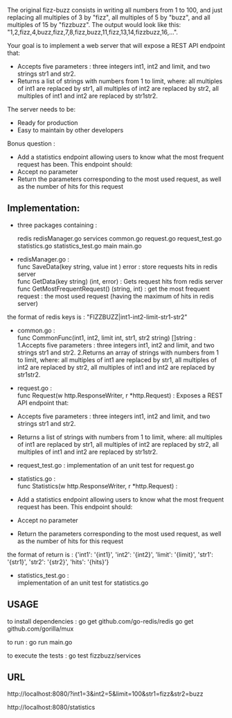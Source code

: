 The original fizz-buzz consists in writing all numbers from 1 to 100, and just replacing all multiples of 3 by "fizz", all multiples of 5 by "buzz", and all multiples of 15 by "fizzbuzz". The output would look like this: "1,2,fizz,4,buzz,fizz,7,8,fizz,buzz,11,fizz,13,14,fizzbuzz,16,...".

Your goal is to implement a web server that will expose a REST API endpoint that:
- Accepts five parameters : three integers int1, int2 and limit, and two strings str1 and str2.
- Returns a list of strings with numbers from 1 to limit, where: all multiples of int1 are replaced by str1, all multiples of int2 are replaced by str2, all multiples of int1 and int2 are replaced by str1str2.

The server needs to be:
- Ready for production
- Easy to maintain by other developers

Bonus question :
- Add a statistics endpoint allowing users to know what the most frequent request has been. This endpoint should:
- Accept no parameter
- Return the parameters corresponding to the most used request, as well as the number of hits for this request


Implementation:
-----------------
- three packages containing :<br>

  redis 
    redisManager.go
  services 
    common.go
	request.go
	request_test.go
	statistics.go
	statistics_test.go
  main
    main.go

- redisManager.go :<br>
func SaveData(key string, value int ) error : store requests hits in redis server<br>
func GetData(key string) (int, error) : Gets request hits from redis server<br>
func GetMostFrequentRequest() (string, int) : get the most frequent request : the most used request (having the maximum of hits in redis server)<br>

the format of redis keys is : "FIZZBUZZ|int1-int2-limit-str1-str2"

- common.go :<br>
func CommonFunc(int1, int2, limit int, str1, str2 string) []string :<br>
  1.Accepts five parameters : three integers int1, int2 and limit, and two strings str1 and str2.
  2.Returns an array of strings with numbers from 1 to limit, where: all multiples of int1 are replaced by str1,
all multiples of int2 are replaced by str2, all multiples of int1 and int2 are replaced by str1str2.

- request.go :<br> 
func Request(w http.ResponseWriter, r *http.Request) :
Exposes a REST API endpoint that:
- Accepts five parameters : three integers int1, int2 and limit, and two strings str1 and str2.
- Returns a list of strings with numbers from 1 to limit, where: all multiples of int1 are replaced by str1,
all multiples of int2 are replaced by str2, all multiples of int1 and int2 are replaced by str1str2.

- request_test.go :
implementation of an unit test for request.go



- statistics.go :<br> 
func Statistics(w http.ResponseWriter, r *http.Request) :
- Add a statistics endpoint allowing users to know what the most frequent request has been. This endpoint should:
- Accept no parameter
- Return the parameters corresponding to the most used request, as well as the number of hits for this request

the format of return is : {'int1': '{int1}', 'int2': '{int2}', 'limit': '{limit}', 'str1': '{str1}', 'str2': '{str2}', 'hits': '{hits}'}

- statistics_test.go :<br>
implementation of an unit test for statistics.go  


USAGE
---------------------------

to install dependencies :
go get github.com/go-redis/redis
go get github.com/gorilla/mux

to run : 
go run main.go

to execute the tests :
go test fizzbuzz/services

  
URL
---------------------------
http://localhost:8080/?int1=3&int2=5&limit=100&str1=fizz&str2=buzz

http://localhost:8080/statistics
	